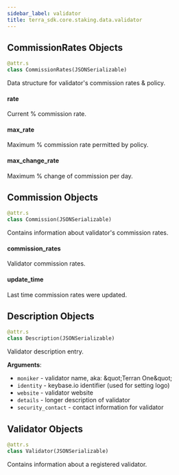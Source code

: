 ```yaml
---
sidebar_label: validator
title: terra_sdk.core.staking.data.validator
---
```


## CommissionRates Objects

```python
@attr.s
class CommissionRates(JSONSerializable)
```

Data structure for validator&#x27;s commission rates &amp; policy.

#### rate

Current % commission rate.

#### max\_rate

Maximum % commission rate permitted by policy.

#### max\_change\_rate

Maximum % change of commission per day.

## Commission Objects

```python
@attr.s
class Commission(JSONSerializable)
```

Contains information about validator&#x27;s commission rates.

#### commission\_rates

Validator commission rates.

#### update\_time

Last time commission rates were updated.

## Description Objects

```python
@attr.s
class Description(JSONSerializable)
```

Validator description entry.

**Arguments**:

- `moniker` - validator name, aka: \&quot;Terran One\&quot;
- `identity` - keybase.io identifier (used for setting logo)
- `website` - validator website
- `details` - longer description of validator
- `security_contact` - contact information for validator

## Validator Objects

```python
@attr.s
class Validator(JSONSerializable)
```

Contains information about a registered validator.


